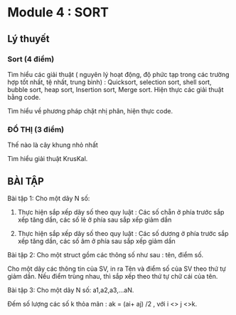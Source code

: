 # Module 4 : SORT

## Lý thuyết
### Sort (4 điểm)
Tìm hiểu các giải thuật ( nguyên lý hoạt động, độ phức tạp trong các trường hợp tốt nhất, tệ nhất, trung bình) : Quicksort, selection sort, shell sort, bubble sort, heap sort, Insertion sort, Merge sort. Hiện thực các giải thuật bằng code.

Tìm hiểu về phương pháp chặt nhị phân, hiện thực code.

### ĐỒ THỊ (3 điểm)
Thế nào là cây khung nhỏ nhất

Tìm hiểu giải thuật KrusKal.

## BÀI TẬP

Bài tập 1: Cho một dãy N số:
1. Thực hiện sắp xếp dãy số theo quy luật : Các số chẵn ở phía trước sắp xếp tăng dần, các số lẻ ở phía sau sắp xếp giảm dần

2. Thực hiện sắp xếp dãy số theo quy luật : Các số dương ở phía trước sắp xếp tăng dần, các số âm ở phía sau sắp xếp giảm dần

Bài tập 2: Cho một struct gồm các thông số như sau : tên, điểm số.

Cho một dãy các thông tin của SV, in ra Tên và điểm số của SV theo thứ tự giảm dần. Nếu điểm trùng nhau, thì sắp xếp theo thứ tự chữ cái của tên. 

Bài tập 3: Cho một dãy N số: a1,a2,a3,...aN.

Đếm số lượng các số k thỏa mãn : ak = (ai+ aj) /2 , với i <> j <>k.

